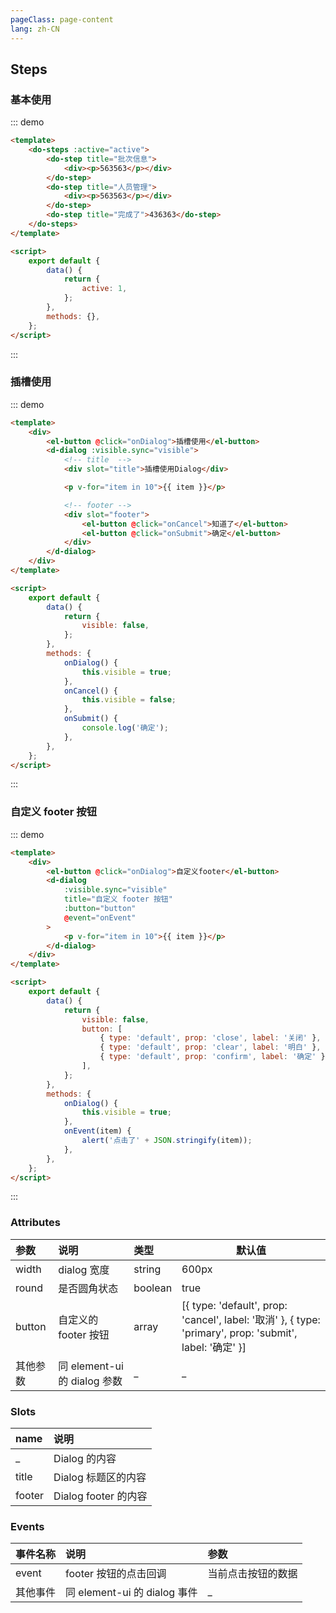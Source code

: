 ```yaml
---
pageClass: page-content
lang: zh-CN
---
```


## Steps

### 基本使用

::: demo

```html
<template>
	<do-steps :active="active">
		<do-step title="批次信息">
			<div><p>563563</p></div>
		</do-step>
		<do-step title="人员管理">
			<div><p>563563</p></div>
		</do-step>
		<do-step title="完成了">436363</do-step>
	</do-steps>
</template>

<script>
	export default {
		data() {
			return {
				active: 1,
			};
		},
		methods: {},
	};
</script>
```

:::

### 插槽使用

::: demo

```html
<template>
	<div>
		<el-button @click="onDialog">插槽使用</el-button>
		<d-dialog :visible.sync="visible">
			<!-- title  -->
			<div slot="title">插槽使用Dialog</div>

			<p v-for="item in 10">{{ item }}</p>

			<!-- footer -->
			<div slot="footer">
				<el-button @click="onCancel">知道了</el-button>
				<el-button @click="onSubmit">确定</el-button>
			</div>
		</d-dialog>
	</div>
</template>

<script>
	export default {
		data() {
			return {
				visible: false,
			};
		},
		methods: {
			onDialog() {
				this.visible = true;
			},
			onCancel() {
				this.visible = false;
			},
			onSubmit() {
				console.log('确定');
			},
		},
	};
</script>
```

:::

### 自定义 footer 按钮

::: demo

```html
<template>
	<div>
		<el-button @click="onDialog">自定义footer</el-button>
		<d-dialog
			:visible.sync="visible"
			title="自定义 footer 按钮"
			:button="button"
			@event="onEvent"
		>
			<p v-for="item in 10">{{ item }}</p>
		</d-dialog>
	</div>
</template>

<script>
	export default {
		data() {
			return {
				visible: false,
				button: [
					{ type: 'default', prop: 'close', label: '关闭' },
					{ type: 'default', prop: 'clear', label: '明白' },
					{ type: 'default', prop: 'confirm', label: '确定' },
				],
			};
		},
		methods: {
			onDialog() {
				this.visible = true;
			},
			onEvent(item) {
				alert('点击了' + JSON.stringify(item));
			},
		},
	};
</script>
```

:::

### Attributes

| 参数     | 说明                         | 类型    | 默认值                                                                                                   |
| :------- | :--------------------------- | :------ | -------------------------------------------------------------------------------------------------------- |
| width    | dialog 宽度                  | string  | 600px                                                                                                    |
| round    | 是否圆角状态                 | boolean | true                                                                                                     |
| button   | 自定义的 footer 按钮         | array   | [{ type: 'default', prop: 'cancel', label: '取消' }, { type: 'primary', prop: 'submit', label: '确定' }] |
| 其他参数 | 同 element-ui 的 dialog 参数 | \_      | \_                                                                                                       |

### Slots

| name   | 说明                 |
| :----- | :------------------- |
| \_     | Dialog 的内容        |
| title  | Dialog 标题区的内容  |
| footer | Dialog footer 的内容 |

### Events

| 事件名称 | 说明                         | 参数               |
| :------- | :--------------------------- | :----------------- |
| event    | footer 按钮的点击回调        | 当前点击按钮的数据 |
| 其他事件 | 同 element-ui 的 dialog 事件 | \_                 |
